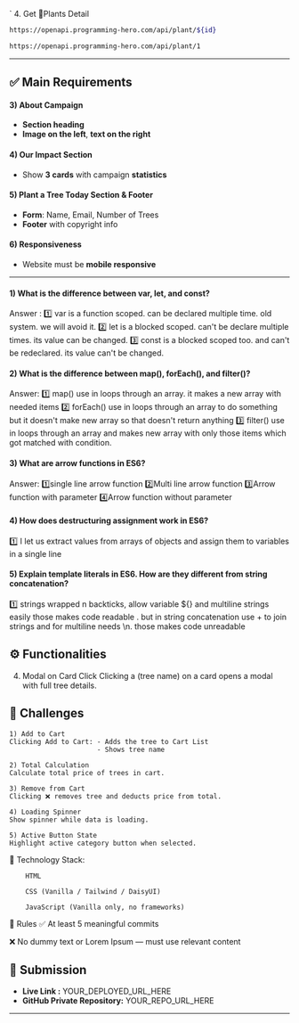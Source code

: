 `
4. Get 🌴Plants Detail <br/>

```bash
https://openapi.programming-hero.com/api/plant/${id}
```

```bash
https://openapi.programming-hero.com/api/plant/1
```
---




## ✅ Main Requirements   

#### 3) About Campaign
- **Section heading**  
- **Image on the left**, **text on the right**  

#### 4) Our Impact Section 
- Show **3 cards** with campaign **statistics**  

#### 5) Plant a Tree Today Section & Footer
- **Form**: Name, Email, Number of Trees  
- **Footer** with copyright info 

#### 6) Responsiveness 
- Website must be **mobile responsive**  

---

#### 1) What is the difference between var, let, and const?
Answer :
1️⃣ var is a function scoped. can be declared multiple time. old system. we will avoid it.
2️⃣ let is a blocked scoped. can't be declare multiple times. its value can be changed.
3️⃣ const is a blocked scoped too. and can't be redeclared. its value can't be changed.

#### 2) What is the difference between map(), forEach(), and filter()? 
Answer:
1️⃣ map() use in loops through an array. it makes a new array with needed items
2️⃣ forEach() use in loops through an array to do something but it doesn't make new array so that doesn't return anything
3️⃣ filter() use in loops through an array and makes new array with only those items which got matched with condition.

#### 3) What are arrow functions in ES6?
Answer:
1️⃣single line arrow function
2️⃣Multi line arrow function
3️⃣Arrow function with parameter
4️⃣Arrow function without parameter

#### 4) How does destructuring assignment work in ES6?
1️⃣ I let us extract values from arrays of objects and assign them to variables in a single line

#### 5) Explain template literals in ES6. How are they different from string concatenation?
1️⃣ strings wrapped n backticks, allow variable ${} and multiline strings easily those makes code readable . but in string concatenation use + to join strings and for multiline needs \n. those makes code unreadable

## ⚙️ Functionalities 


4) Modal on Card Click 
Clicking a (tree name) on a card opens a modal with full tree details.


##  🧪 Challenges 


    1) Add to Cart 
    Clicking Add to Cart: - Adds the tree to Cart List
                          - Shows tree name 

    2) Total Calculation 
    Calculate total price of trees in cart.

    3) Remove from Cart 
    Clicking ❌ removes tree and deducts price from total.

    4) Loading Spinner
    Show spinner while data is loading.

    5) Active Button State 
    Highlight active category button when selected.



🧰 Technology Stack:
        
        HTML

        CSS (Vanilla / Tailwind / DaisyUI)

        JavaScript (Vanilla only, no frameworks)

📌 Rules
✅ At least 5 meaningful commits

❌ No dummy text or Lorem Ipsum — must use relevant content





## 🔗 Submission
- **Live Link :** YOUR_DEPLOYED_URL_HERE  
- **GitHub Private Repository:** YOUR_REPO_URL_HERE  

---